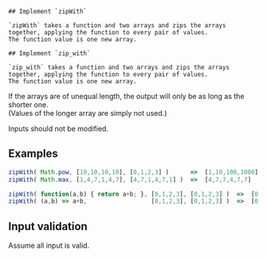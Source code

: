```if:javascript,
## Implement `zipWith`

`zipWith` takes a function and two arrays and zips the arrays together, applying the function to every pair of values.  
The function value is one new array.
```
```if:crystal,python,ruby,
## Implement `zip_with`

`zip_with` takes a function and two arrays and zips the arrays together, applying the function to every pair of values.  
The function value is one new array.
```

If the arrays are of unequal length, the output will only be as long as the shorter one.  
(Values of the longer array are simply not used.)

Inputs should not be modified.

## Examples

```javascript
zipWith( Math.pow, [10,10,10,10], [0,1,2,3] )      =>  [1,10,100,1000]
zipWith( Math.max, [1,4,7,1,4,7], [4,7,1,4,7,1] )  =>  [4,7,7,4,7,7]

zipWith( function(a,b) { return a+b; }, [0,1,2,3], [0,1,2,3] )  =>  [0,2,4,6]  Both forms are valid.
zipWith( (a,b) => a+b,                  [0,1,2,3], [0,1,2,3] )  =>  [0,2,4,6]  Both are functions.
```

## Input validation

Assume all input is valid.
